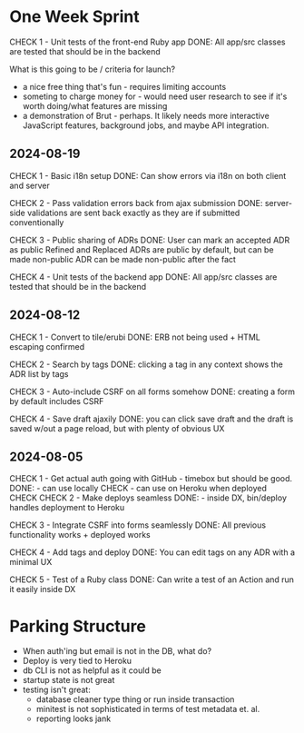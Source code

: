 # One Week Sprint

CHECK 1 - Unit tests of the front-end Ruby app
          DONE: All app/src classes are tested that should be in the backend


What is this going to be / criteria for launch?

- a nice free thing that's fun - requires limiting accounts
- someting to charge money for - would need user research to see if it's worth doing/what features are missing
- a demonstration of Brut - perhaps.  It likely needs more interactive JavaScript features,
                                      background jobs, and maybe API integration.

## 2024-08-19

CHECK 1 - Basic i18n setup
          DONE: Can show errors via i18n on both client and server

CHECK 2 - Pass validation errors back from ajax submission
          DONE: server-side validations are sent back exactly
                as they are if submitted conventionally

CHECK 3 - Public sharing of ADRs
          DONE: User can mark an accepted ADR as public
                Refined and Replaced ADRs are public by default, but can be made non-public
                ADR can be made non-public after the fact

CHECK 4 - Unit tests of the backend app
          DONE: All app/src classes are tested that should be in the backend

## 2024-08-12

CHECK 1 - Convert to tile/erubi
          DONE: ERB not being used + HTML escaping confirmed

CHECK 2 - Search by tags
          DONE: clicking a tag in any context shows the ADR list by tags

CHECK 3 - Auto-include CSRF on all forms somehow
          DONE: creating a form by default includes CSRF

CHECK 4 - Save draft ajaxily
          DONE: you can click save draft and the draft is saved w/out a page
                reload, but with plenty of obvious UX


## 2024-08-05

CHECK 1 - Get actual auth going with GitHub - timebox but should be good.
          DONE: - can use locally CHECK
                - can use on Heroku when deployed CHECK
CHECK 2 - Make deploys seamless
          DONE: - inside DX, bin/deploy handles deployment to Heroku

CHECK 3 - Integrate CSRF into forms seamlessly
          DONE: All previous functionality works + deployed works

CHECK 4 - Add tags and deploy
          DONE: You can edit tags on any ADR with a minimal UX

CHECK 5 - Test of a Ruby class
          DONE: Can write a test of an Action and run it easily inside DX



# Parking Structure

* When auth'ing but email is not in the DB, what do?
* Deploy is very tied to Heroku
* db CLI is not as helpful as it could be
* startup state is not great
* testing isn't great:
  - database cleaner type thing or run inside transaction
  - minitest is not sophisticated in terms of test metadata et. al.
  - reporting looks jank
